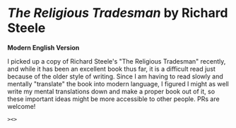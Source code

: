 # _The Religious Tradesman_ by Richard Steele
**Modern English Version**

I picked up a copy of Richard Steele's "The Religious Tradesman" recently, and while it has been an excellent book thus far, it is a difficult read just because of the older style of writing. Since I am having to read slowly and mentally "translate" the book into modern language, I figured I might as well write my mental translations down and make a proper book out of it, so these important ideas might be more accessible to other people. PRs are welcome!

``><>``
